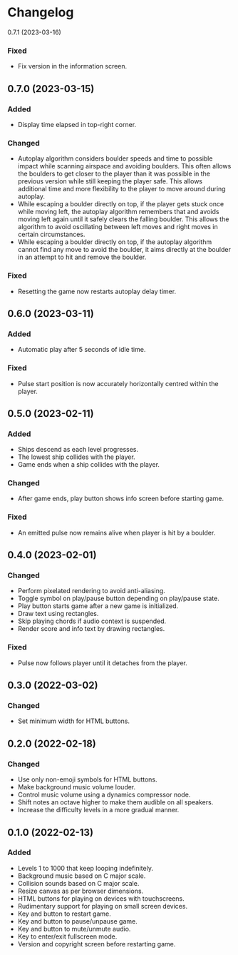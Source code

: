 Changelog
=========

0.7.1 (2023-03-16)

### Fixed

- Fix version in the information screen.


0.7.0 (2023-03-15)
------------------

### Added

- Display time elapsed in top-right corner.


### Changed

- Autoplay algorithm considers boulder speeds and time to possible
  impact while scanning airspace and avoiding boulders. This often
  allows the boulders to get closer to the player than it was possible
  in the previous version while still keeping the player safe. This
  allows additional time and more flexibility to the player to move
  around during autoplay.
- While escaping a boulder directly on top, if the player gets stuck
  once while moving left, the autoplay algorithm remembers that and
  avoids moving left again until it safely clears the falling boulder.
  This allows the algorithm to avoid oscillating between left moves
  and right moves in certain circumstances.
- While escaping a boulder directly on top, if the autoplay algorithm
  cannot find any move to avoid the boulder, it aims directly at the
  boulder in an attempt to hit and remove the boulder.


### Fixed

- Resetting the game now restarts autoplay delay timer.


0.6.0 (2023-03-11)
------------------

### Added

- Automatic play after 5 seconds of idle time.


### Fixed

- Pulse start position is now accurately horizontally centred within
  the player.


0.5.0 (2023-02-11)
------------------

### Added

- Ships descend as each level progresses.
- The lowest ship collides with the player.
- Game ends when a ship collides with the player.


### Changed

- After game ends, play button shows info screen before starting game.


### Fixed

- An emitted pulse now remains alive when player is hit by a boulder.


0.4.0 (2023-02-01)
------------------

### Changed

- Perform pixelated rendering to avoid anti-aliasing.
- Toggle symbol on play/pause button depending on play/pause state.
- Play button starts game after a new game is initialized.
- Draw text using rectangles.
- Skip playing chords if audio context is suspended.
- Render score and info text by drawing rectangles.


### Fixed

- Pulse now follows player until it detaches from the player.


0.3.0 (2022-03-02)
------------------

### Changed

- Set minimum width for HTML buttons.


0.2.0 (2022-02-18)
------------------

### Changed

- Use only non-emoji symbols for HTML buttons.
- Make background music volume louder.
- Control music volume using a dynamics compressor node.
- Shift notes an octave higher to make them audible on all speakers.
- Increase the difficulty levels in a more gradual manner.


0.1.0 (2022-02-13)
------------------

### Added

- Levels 1 to 1000 that keep looping indefinitely.
- Background music based on C major scale.
- Collision sounds based on C major scale.
- Resize canvas as per browser dimensions.
- HTML buttons for playing on devices with touchscreens.
- Rudimentary support for playing on small screen devices.
- Key and button to restart game.
- Key and button to pause/unpause game.
- Key and button to mute/unmute audio.
- Key to enter/exit fullscreen mode.
- Version and copyright screen before restarting game.
